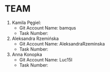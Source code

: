 # TEAM
1. Kamila Pęgiel:
   - Git Account Name: bamqus
   - Task Number:
3. Aleksandra Rzemińska
   - Git Account Name: AleksandraRzeminska
   - Task Number:
4. Anna Konopka
   - Git Account Name: Luc15l
   - Task Number:
